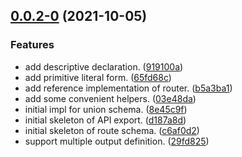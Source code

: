 ## [0.0.2-0](https://github.com/typified-web/request/compare/c6af0d282cb0e074139a889644921fb0ecd30aaf...v0.0.2-0) (2021-10-05)


### Features

* add descriptive declaration. ([919100a](https://github.com/typified-web/request/commit/919100a05051ab9e4a61f51c42a56b30656d9bfb))
* add primitive literal form. ([65fd68c](https://github.com/typified-web/request/commit/65fd68c99a11bbbfd73fab235c38e53e4a81b924))
* add reference implementation of router. ([b5a3ba1](https://github.com/typified-web/request/commit/b5a3ba1507716c376dbce8a2411102d3eb96d72e))
* add some convenient helpers. ([03e48da](https://github.com/typified-web/request/commit/03e48da82844af1f9cef3d0c86ca950984613c1b))
* initial impl for union schema. ([8e45c9f](https://github.com/typified-web/request/commit/8e45c9f2b3cda79e7cf7d1f9f0ad242d4335bb64))
* initial skeleton of API export. ([d187a8d](https://github.com/typified-web/request/commit/d187a8d768b767ca6578df686b41211a611167f5))
* initial skeleton of route schema. ([c6af0d2](https://github.com/typified-web/request/commit/c6af0d282cb0e074139a889644921fb0ecd30aaf))
* support multiple output definition. ([29fd825](https://github.com/typified-web/request/commit/29fd82565bce660ab915a04c7c70c182c322f567))



